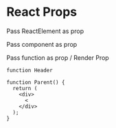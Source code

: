 # React Props

Pass ReactElement as prop

Pass component as prop

Pass function as prop / Render Prop



```tsx
function Header

function Parent() {
  return (
    <div>
      <
    </div>
  );
}
```
